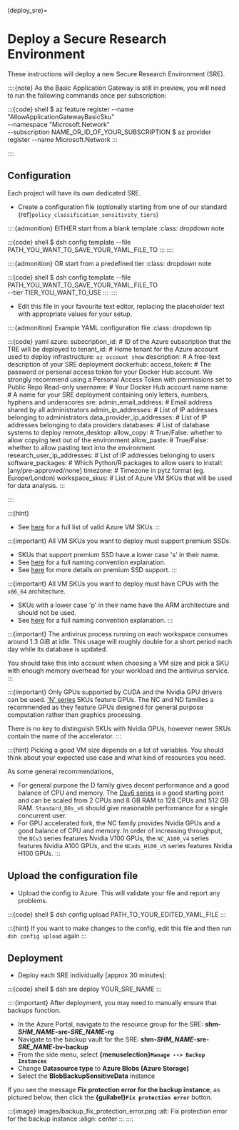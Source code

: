 (deploy_sre)=

# Deploy a Secure Research Environment

These instructions will deploy a new Secure Research Environment (SRE).

::::{note}
As the Basic Application Gateway is still in preview, you will need to run the following commands once per subscription:

:::{code} shell
$ az feature register --name "AllowApplicationGatewayBasicSku" \
                      --namespace "Microsoft.Network" \
                      --subscription NAME_OR_ID_OF_YOUR_SUBSCRIPTION
$ az provider register --name Microsoft.Network
:::

::::

## Configuration

Each project will have its own dedicated SRE.

- Create a configuration file (optionally starting from one of our standard {ref}`policy_classification_sensitivity_tiers`)

::::{admonition} EITHER start from a blank template
:class: dropdown note

:::{code} shell
$ dsh config template --file PATH_YOU_WANT_TO_SAVE_YOUR_YAML_FILE_TO
:::
::::

::::{admonition} OR start from a predefined tier
:class: dropdown note

:::{code} shell
$ dsh config template --file PATH_YOU_WANT_TO_SAVE_YOUR_YAML_FILE_TO \
                      --tier TIER_YOU_WANT_TO_USE
:::
::::

- Edit this file in your favourite text editor, replacing the placeholder text with appropriate values for your setup.

::::{admonition} Example YAML configuration file
:class: dropdown tip

:::{code} yaml
azure:
  subscription_id: # ID of the Azure subscription that the TRE will be deployed to
  tenant_id: # Home tenant for the Azure account used to deploy infrastructure: `az account show`
description: # A free-text description of your SRE deployment
dockerhub:
  access_token: # The password or personal access token for your Docker Hub account. We strongly recommend using a Personal Access Token with permissions set to Public Repo Read-only
  username: # Your Docker Hub account name
name: # A name for your SRE deployment containing only letters, numbers, hyphens and underscores
sre:
  admin_email_address: # Email address shared by all administrators
  admin_ip_addresses: # List of IP addresses belonging to administrators
  data_provider_ip_addresses: # List of IP addresses belonging to data providers
  databases: # List of database systems to deploy
  remote_desktop:
    allow_copy: # True/False: whether to allow copying text out of the environment
    allow_paste: # True/False: whether to allow pasting text into the environment
  research_user_ip_addresses: # List of IP addresses belonging to users
  software_packages: # Which Python/R packages to allow users to install: [any/pre-approved/none]
  timezone: # Timezone in pytz format (eg. Europe/London)
  workspace_skus: # List of Azure VM SKUs that will be used for data analysis.
:::

::::

:::{hint}
- See [here](https://learn.microsoft.com/en-us/azure/virtual-machines/sizes/) for a full list of valid Azure VM SKUs
:::

:::{important}
All VM SKUs you want to deploy must support premium SSDs.

- SKUs that support premium SSD have a lower case 's' in their name.
- See [here](https://learn.microsoft.com/en-us/azure/virtual-machines/vm-naming-conventions) for a full naming convention explanation.
- See [here](https://learn.microsoft.com/en-us/azure/virtual-machines/disks-types#premium-ssds) for more details on premium SSD support.
:::

:::{important}
All VM SKUs you want to deploy must have CPUs with the `x86_64` architecture.

- SKUs with a lower case 'p' in their name have the ARM architecture and should not be used.
- See [here](https://learn.microsoft.com/en-us/azure/virtual-machines/vm-naming-conventions) for a full naming convention explanation.
:::

:::{important}
The antivirus process running on each workspace consumes around 1.3 GiB at idle.
This usage will roughly double for a short period each day while its database is updated.

You should take this into account when choosing a VM size and pick a SKU with enough memory overhead for your workload and the antivirus service.
:::

:::{important}
Only GPUs supported by CUDA and the Nvidia GPU drivers can be used.
['N' series](https://learn.microsoft.com/en-us/azure/virtual-machines/sizes/overview#gpu-accelerated) SKUs feature GPUs.
The NC and ND families a recommended as they feature GPUs designed for general purpose computation rather than graphics processing.

There is no key to distinguish SKUs with Nvidia GPUs, however newer SKUs contain the name of the accelerator.
:::

:::{hint}
Picking a good VM size depends on a lot of variables.
You should think about your expected use case and what kind of resources you need.

As some general recommendations,

- For general purpose the D family gives decent performance and a good balance of CPU and memory.
  The [Dsv6 series](https://learn.microsoft.com/en-us/azure/virtual-machines/sizes/general-purpose/dsv6-series#sizes-in-series) is a good starting point and can be scaled from 2 CPUs and 8 GB RAM to 128 CPUs and 512 GB RAM.
  `Standard_D8s_v6` should give reasonable performance for a single concurrent user.
- For GPU accelerated fork, the NC family provides Nvidia GPUs and a good balance of CPU and memory.
  In order of increasing throughput, the `NCv3` series features Nvidia V100 GPUs, the `NC_A100_v4` series features Nvidia A100 GPUs, and the `NCads_H100_v5` series features Nvidia H100 GPUs.
:::

## Upload the configuration file

- Upload the config to Azure. This will validate your file and report any problems.

:::{code} shell
$ dsh config upload PATH_TO_YOUR_EDITED_YAML_FILE
:::

:::{hint}
If you want to make changes to the config, edit this file and then run `dsh config upload` again
:::

## Deployment

- Deploy each SRE individually [approx 30 minutes]:

:::{code} shell
$ dsh sre deploy YOUR_SRE_NAME
:::

::::{important}
After deployment, you may need to manually ensure that backups function.

- In the Azure Portal, navigate to the resource group for the SRE: **shm-_SHM\_NAME_-sre-_SRE\_NAME_-rg**
- Navigate to the backup vault for the SRE: **shm-_SHM\_NAME_-sre-_SRE\_NAME_-bv-backup**
- From the side menu, select **{menuselection}`Manage --> Backup Instances`**
- Change **Datasource type** to  **Azure Blobs (Azure Storage)**
- Select the **BlobBackupSensitiveData** instance

If you see the message **Fix protection error for the backup instance**, as pictured below, then click the **{guilabel}`Fix protection error`** button.

:::{image} images/backup_fix_protection_error.png
:alt: Fix protection error for the backup instance
:align: center
:::
::::
